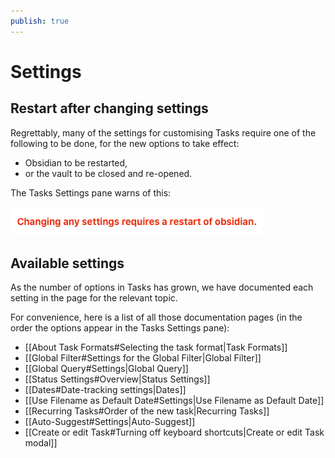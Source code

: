 ```yaml
---
publish: true
---
```


# Settings

## Restart after changing settings

Regrettably, many of the settings for customising Tasks require one of the following to be done, for the new options to take effect:

- Obsidian to be restarted,
- or the vault to be closed and re-opened.

The Tasks Settings pane warns of this:

![Changing any settings requires a restart of obsidian](../images/settings-restart-after-change.png)

## Available settings

As the number of options in Tasks has grown, we have documented each setting in the page for the relevant topic.

For convenience, here is a list of all those documentation pages (in the order the options appear in the Tasks Settings pane):

- [[About Task Formats#Selecting the task format|Task Formats]]
- [[Global Filter#Settings for the Global Filter|Global Filter]]
- [[Global Query#Settings|Global Query]]
- [[Status Settings#Overview|Status Settings]]
- [[Dates#Date-tracking settings|Dates]]
- [[Use Filename as Default Date#Settings|Use Filename as Default Date]]
- [[Recurring Tasks#Order of the new task|Recurring Tasks]]
- [[Auto-Suggest#Settings|Auto-Suggest]]
- [[Create or edit Task#Turning off keyboard shortcuts|Create or edit Task modal]]
